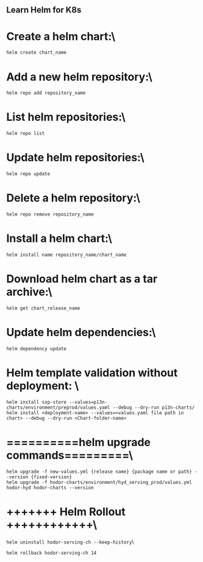 
## Learn Helm for K8s

# Create a helm chart:\
`helm create chart_name`

# Add a new helm repository:\
`helm repo add repository_name`

# List helm repositories:\
`helm repo list`

# Update helm repositories:\
`helm repo update`

# Delete a helm repository:\
`helm repo remove repository_name`

# Install a helm chart:\
`helm install name repository_name/chart_name`

# Download helm chart as a tar archive:\
`helm get chart_release_name`

# Update helm dependencies:\
`helm dependency update`

# Helm template validation without deployment: \
`helm install sxp-store --values=p13n-charts/environment/preprod/values.yaml --debug --dry-run p13n-charts/` \
`helm install <deployment-name> --values=<values.yaml file path in chart> --debug --dry-run <Chart-folder-name> `

# ==========helm upgrade commands=========\
`helm upgrade -f new-values.yml {release name} {package name or path} --version {fixed-version}` \
`helm upgrade -f hodor-charts/environment/hyd_serving_prod/values.yml hodor-hyd hodor-charts --version` 

# +++++++ Helm Rollout ++++++++++++\

`helm uninstall hodor-serving-ch --keep-history`\

`helm rollback hodor-serving-ch 14`
